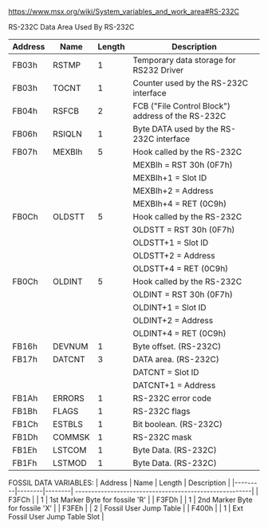 https://www.msx.org/wiki/System_variables_and_work_area#RS-232C


RS-232C
Data Area Used By RS-232C

| Address | Name   | Length | Description                                            |
|---------|--------|--------| -------------------------------------------------------|
| FB03h   | RSTMP  |  1     | Temporary data storage for RS232 Driver                |
| FB03h   | TOCNT  |  1     | Counter used by the RS-232C interface                  |
| FB04h   | RSFCB  |  2     | FCB ("File Control Block") address of the RS-232C      |
| FB06h   | RSIQLN |  1     | Byte DATA used by the RS-232C interface                |
| FB07h   | MEXBIh |  5     | Hook called by the RS-232C                             |
|         |        |        | MEXBIh = RST 30h (0F7h)                                |
|         |        |        | MEXBIh+1 = Slot ID                                     |
|         |        |        | MEXBIh+2 = Address                                     |
|         |        |        | MEXBIh+4 = RET (0C9h)                                  |
| FB0Ch   | OLDSTT |  5     | Hook called by the RS-232C                             |
|         |        |        | OLDSTT = RST 30h (0F7h)                                |
|         |        |        | OLDSTT+1 = Slot ID                                     |
|         |        |        | OLDSTT+2 = Address                                     |
|         |        |        | OLDSTT+4 = RET (0C9h)                                  |
| FB0Ch   | OLDINT |  5     | Hook called by the RS-232C                             |
|         |        |        | OLDINT = RST 30h (0F7h)                                |
|         |        |        | OLDINT+1 = Slot ID                                     |
|         |        |        | OLDINT+2 = Address                                     |
|         |        |        | OLDINT+4 = RET (0C9h)                                  |
| FB16h   | DEVNUM |  1     | Byte offset. (RS-232C)                                 |
| FB17h   | DATCNT |  3     | DATA area. (RS-232C)                                   |
|         |        |        | DATCNT = Slot ID                                       |
|         |        |        | DATCNT+1 = Address                                     |
| FB1Ah   | ERRORS |  1     | RS-232C error code                                     |
| FB1Bh   | FLAGS  |  1     | RS-232C flags                                          |
| FB1Ch   | ESTBLS |  1     | Bit boolean. (RS-232C)                                 |
| FB1Dh   | COMMSK |  1     | RS-232C mask                                           |
| FB1Eh   | LSTCOM |  1     | Byte Data. (RS-232C)                                   |
| FB1Fh   | LSTMOD |  1     | Byte Data. (RS-232C)                                   |

FOSSIL DATA VARIABLES:
| Address | Name   | Length | Description                                            |
|---------|--------|--------| -------------------------------------------------------|
| F3FCh   |        |  1     | 1st Marker Byte for fossile 'R'                        |
| F3FDh   |        |  1     | 2nd Marker Byte for fossile 'X'                        |
| F3FEh   |        |  2     | Fossil User Jump Table                                 |
| F400h   |        |  1     | Ext Fossil User Jump Table Slot                        |


